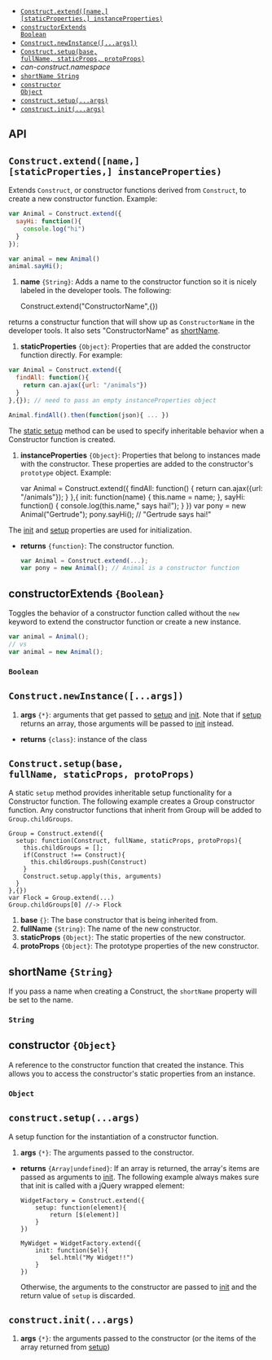 
- <code>[Construct.extend([name,] [staticProperties,] instanceProperties)](#constructextendname-staticproperties-instanceproperties)</code>
- <code>[constructorExtends Boolean](#constructorextends-boolean)</code>
- <code>[Construct.newInstance([...args])](#constructnewinstanceargs)</code>
- <code>[Construct.setup(base, fullName, staticProps, protoProps)](#constructsetupbase-fullname-staticprops-protoprops)</code>
- _can-construct.namespace_
- <code>[shortName String](#shortname-string)</code>
- <code>[constructor Object](#constructor-object)</code>
- <code>[construct.setup(...args)](#constructsetupargs)</code>
- <code>[construct.init(...args)](#constructinitargs)</code>

## API


## <code>Construct.extend([name,] [staticProperties,] instanceProperties)</code>


Extends `Construct`, or constructor functions derived from `Construct`,
to create a new constructor function. Example:

```js
var Animal = Construct.extend({
  sayHi: function(){
    console.log("hi")
  }
});

var animal = new Animal()
animal.sayHi();
```


1. __name__ <code>{String}</code>:
  Adds a name to the constructor function so
  it is nicely labeled in the developer tools. The following:
  
      Construct.extend("ConstructorName",{})
  
  returns a constructur function that will show up as `ConstructorName`
  in the developer tools.
  It also sets "ConstructorName" as [shortName](#shortname-string).
  
1. __staticProperties__ <code>{Object}</code>:
  Properties that are added the constructor
  function directly. For example:
  
  ```js
  var Animal = Construct.extend({
    findAll: function(){
      return can.ajax({url: "/animals"})
    }
  },{}); // need to pass an empty instanceProperties object
  
  Animal.findAll().then(function(json){ ... })
  ```
  
  The [static setup](#constructsetupbase-fullname-staticprops-protoprops) method can be used to
  specify inheritable behavior when a Constructor function is created.
  
1. __instanceProperties__ <code>{Object}</code>:
  Properties that belong to
  instances made with the constructor. These properties are added to the
  constructor's `prototype` object. Example:
  
      var Animal = Construct.extend({
  	  findAll: function() {
  		return can.ajax({url: "/animals"});
  	  }
      },{
        init: function(name) {
          this.name = name;
        },
        sayHi: function() {
          console.log(this.name," says hai!");
        }
      })
      var pony = new Animal("Gertrude");
      pony.sayHi(); // "Gertrude says hai!"
  
  The [init](#constructinitargs) and [setup](#constructsetupargs) properties
  are used for initialization.
  

- __returns__ <code>{function}</code>:
  The constructor function.
  
  ```js
  var Animal = Construct.extend(...);
  var pony = new Animal(); // Animal is a constructor function
  ```
## constructorExtends `{Boolean}`

  Toggles the behavior of a constructor function called
 without the `new` keyword to extend the constructor function or
 create a new instance.

 ```js
 var animal = Animal();
 // vs
 var animal = new Animal();
 ```




### <code>Boolean</code>


## <code>Construct.newInstance([...args])</code>



1. __args__ <code>{*}</code>:
  arguments that get passed to [setup](#constructsetupargs) and [init](#constructinitargs). Note
  that if [setup](#constructsetupargs) returns an array, those arguments will be passed to [init](#constructinitargs)
  instead.

- __returns__ <code>{class}</code>:
  instance of the class
  

## <code>Construct.setup(base, fullName, staticProps, protoProps)</code>


A static `setup` method provides inheritable setup functionality
for a Constructor function. The following example
creates a Group constructor function.  Any constructor
functions that inherit from Group will be added to
`Group.childGroups`.


    Group = Construct.extend({
      setup: function(Construct, fullName, staticProps, protoProps){
        this.childGroups = [];
        if(Construct !== Construct){
          this.childGroups.push(Construct)
        }
        Construct.setup.apply(this, arguments)
      }
    },{})
    var Flock = Group.extend(...)
    Group.childGroups[0] //-> Flock


1. __base__ <code>{}</code>:
  The base constructor that is being inherited from.
1. __fullName__ <code>{String}</code>:
  The name of the new constructor.
1. __staticProps__ <code>{Object}</code>:
  The static properties of the new constructor.
1. __protoProps__ <code>{Object}</code>:
  The prototype properties of the new constructor.
  
## shortName `{String}`


If you pass a name when creating a Construct, the `shortName` property will be set to the
name.



### <code>String</code>

## constructor `{Object}`


A reference to the constructor function that created the instance. This allows you to access
the constructor's static properties from an instance.



### <code>Object</code>


## <code>construct.setup(...args)</code>


A setup function for the instantiation of a constructor function.


1. __args__ <code>{*}</code>:
  The arguments passed to the constructor.
  

- __returns__ <code>{Array|undefined}</code>:
  If an array is returned, the array's items are passed as
  arguments to [init](#constructinitargs). The following example always makes
  sure that init is called with a jQuery wrapped element:
  
      WidgetFactory = Construct.extend({
          setup: function(element){
              return [$(element)]
          }
      })
  
      MyWidget = WidgetFactory.extend({
          init: function($el){
              $el.html("My Widget!!")
          }
      })
  
  Otherwise, the arguments to the
  constructor are passed to [init](#constructinitargs) and the return value of `setup` is discarded.
  

## <code>construct.init(...args)</code>


1. __args__ <code>{*}</code>:
  the arguments passed to the constructor (or the items of the array returned from [setup](#constructsetupargs))
  

